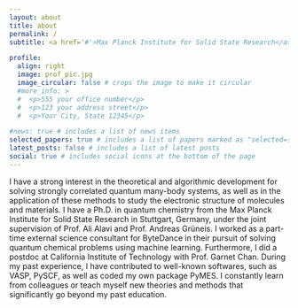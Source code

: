 ```yaml
---
layout: about
title: about
permalink: /
subtitle: <a href='#'>Max Planck Institute for Solid State Research</a>

profile:
  align: right
  image: prof_pic.jpg
  image_circular: false # crops the image to make it circular
  #more_info: >
  #  <p>555 your office number</p>
  #  <p>123 your address street</p>
  #  <p>Your City, State 12345</p>

#news: true # includes a list of news items
selected_papers: true # includes a list of papers marked as "selected={true}"
latest_posts: false # includes a list of latest posts
social: true # includes social icons at the bottom of the page
---
```


I have a strong interest in the theoretical and algorithmic development for solving
strongly correlated quantum many-body systems, 
as well as in the application of these methods to study the electronic
structure of molecules and materials. 
I have a Ph.D. in quantum chemistry from the 
Max Planck Institute for Solid State Research in Stuttgart, Germany, under the joint supervision of
Prof. Ali Alavi and Prof. Andreas Grüneis.
I worked as a part-time external science consultant for ByteDance in their pursuit of solving quantum chemical problems using
machine learning.
Furthermore, I did a postdoc at California Institute of Technology with Prof. Garnet Chan.
During my past experience, I have contributed to well-known softwares, such as
VASP, PySCF, as well as coded my own package PyMES. I constantly learn from
colleagues or teach myself new theories and methods that significantly go beyond my
past education. 
